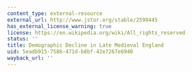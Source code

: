 ```yaml
---
content_type: external-resource
external_url: http://www.jstor.org/stable/2598445
has_external_license_warning: true
license: https://en.wikipedia.org/wiki/All_rights_reserved
status: ''
title: Demographic Decline in Late Medieval England
uid: 5eadb915-7586-471d-b8bf-42e7267e6940
wayback_url: ''
---
```

